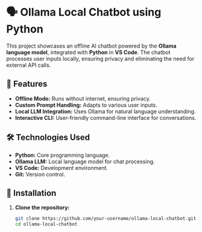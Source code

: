 # 🗣️ Ollama Local Chatbot using Python
This project showcases an offline AI chatbot powered by the **Ollama language model**, integrated with **Python** in **VS Code**. The chatbot processes user inputs locally, ensuring privacy and eliminating the need for external API calls.

## 📌 Features
- **Offline Mode:** Runs without internet, ensuring privacy.
- **Custom Prompt Handling:** Adapts to various user inputs.
- **Local LLM Integration:** Uses Ollama for natural language understanding.
- **Interactive CLI:** User-friendly command-line interface for conversations.

## 🛠️ Technologies Used
- **Python:** Core programming language.
- **Ollama LLM:** Local language model for chat processing.
- **VS Code:** Development environment.
- **Git:** Version control.

## 🚀 Installation
1. **Clone the repository:**
   ```bash
   git clone https://github.com/your-username/ollama-local-chatbot.git
   cd ollama-local-chatbot
